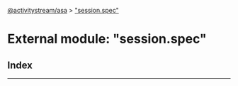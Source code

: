 [@activitystream/asa](../README.md) > ["session.spec"](../modules/_session_spec_.md)

# External module: "session.spec"

## Index

---

